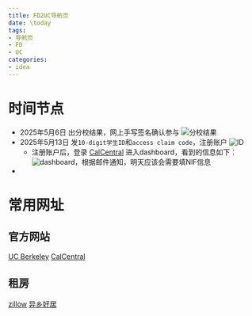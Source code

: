 ```yaml
---
title: FD2UC导航页
date: \today
tags: 
- 导航页
- FD
- UC
categories: 
- idea
---
```


# 时间节点

- 2025年5月6日 出分校结果，网上手写签名确认参与 ![分校结果](https://lsky.ymqs.top/i/2025/05/13/6823328d69dad.png)
- 2025年5月13日 发`10-digit学生ID`和`access claim code`，注册账户 ![ID](https://lsky.ymqs.top/i/2025/05/13/6823335ad7df6.png)
  - 注册账户后，登录 [CalCentral](https://calcentral.berkeley.edu/) 进入dashboard，看到的信息如下：![dashboard](https://lsky.ymqs.top/i/2025/05/13/68233669ad41f.png)，根据邮件通知，明天应该会需要填NIF信息
-  


# 常用网址


## 官方网站
[UC Berkeley](https://www.berkeley.edu/)
[CalCentral](https://calcentral.berkeley.edu/)

## 租房
[zillow](https://www.zillow.com/)
[异乡好居](https://www.uhouzz.com/)